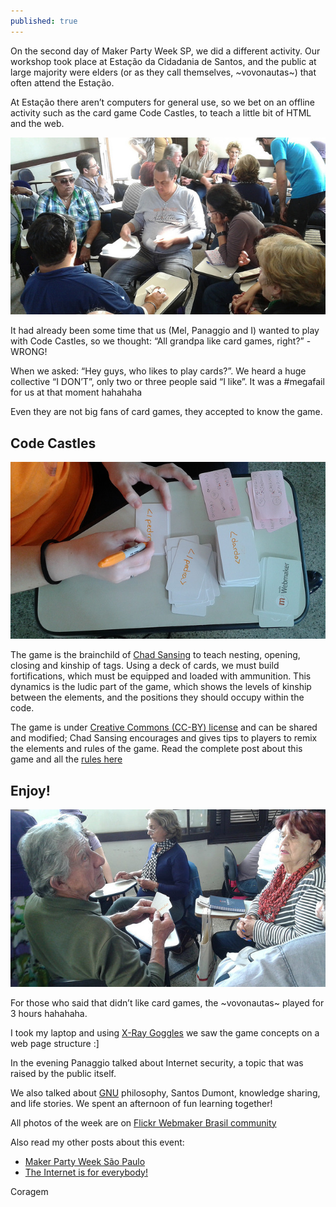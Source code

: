 ```yaml
---
published: true
---
```

On the second day of Maker Party Week SP, we did a different activity. Our workshop took place at Estação da Cidadania de Santos, and the public at large majority were elders (or as they call themselves, ~vovonautas~) that often attend the Estação.

At Estação there aren’t computers for general use, so we bet on an offline activity such as the card game Code Castles, to teach a little bit of HTML and the web.

![Foto vovonautas](https://raw.githubusercontent.com/Coragem/blog/gh-pages/_posts/img/makerpartyweeksp/vovonautas.jpg)

It had already been some time that us (Mel, Panaggio and I) wanted to play with Code Castles, so we thought: “All grandpa like card games, right?” - WRONG!

When we asked: “Hey guys, who likes to play cards?”. We heard a huge collective “I DON’T”, only two or three people said “I like”. It was a #megafail for us at that moment hahahaha

Even they are not big fans of card games, they accepted to know the game.

## Code Castles

![Code Castles cards](https://raw.githubusercontent.com/Coragem/blog/gh-pages/_posts/img/makerpartyweeksp/cards-codecastles.jpg)

The game is the brainchild of [Chad Sansing](https://twitter.com/chadsansing) to teach nesting, opening, closing and kinship of tags. Using a deck of cards, we must build fortifications, which must be equipped and loaded with ammunition. This dynamics is the ludic part of the game, which shows the levels of kinship between the elements, and the positions they should occupy within the code.

The game is under [Creative Commons (CC-BY) license](https://creativecommons.org/licenses/by/3.0/) and can be shared and modified; Chad Sansing encourages and gives tips to players to remix the elements and rules of the game. Read the complete post about this game and all the [rules here](https://chadsansing.makes.org/thimble/LTE4MzMwNDE5MjA=/code-castles-a-game-about-parentchild-elements)

## Enjoy!

![Vovonautas playing Code Castles](https://raw.githubusercontent.com/Coragem/blog/gh-pages/_posts/img/makerpartyweeksp/vovonautas-playing-code-castles.jpg)

For those who said that didn’t like card games, the ~vovonautas~  played for 3 hours hahahaha.

I took my laptop and using [X-Ray Goggles](https://goggles.webmaker.org/) we saw the game concepts on a web page structure :]

In the evening Panaggio talked about Internet security, a topic that was raised by the public itself.

We also talked about [GNU](http://www.gnu.org/) philosophy, Santos Dumont, knowledge sharing, and life stories. We spent an afternoon of fun learning together!

All photos of the week are on [Flickr Webmaker Brasil community](https://www.flickr.com/photos/webmakerbrasil)

Also read my other posts about this event:

- [Maker Party Week São Paulo](https://coragem.github.io/blog/maker-party-week-sp/)
- [The Internet is for everybody!](https://coragem.github.io/blog/the-internet-is-for-everybody/)

Coragem
